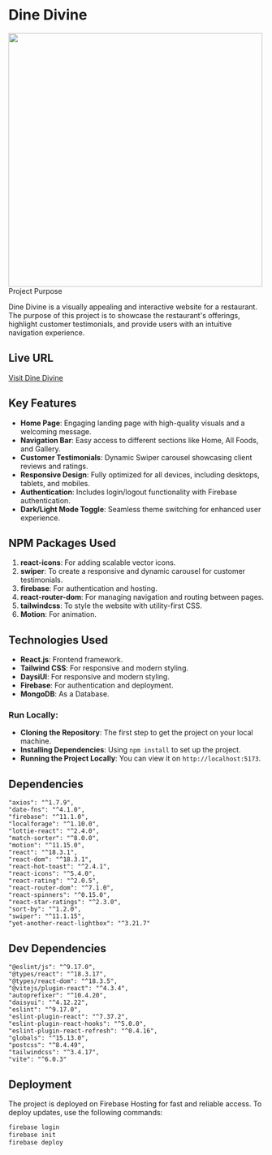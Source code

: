 # Dine Divine

<div>
  <img height="500" src="./src/assets/projectImage/image1.jpg />
</div>

###
## Project Purpose
Dine Divine is a visually appealing and interactive website for a restaurant. The purpose of this project is to showcase the restaurant's offerings, highlight customer testimonials, and provide users with an intuitive navigation experience.

## Live URL
[Visit Dine Divine](https://assignment-11-client-1cccb.web.app/)

## Key Features
- **Home Page**: Engaging landing page with high-quality visuals and a welcoming message.
- **Navigation Bar**: Easy access to different sections like Home, All Foods, and Gallery.
- **Customer Testimonials**: Dynamic Swiper carousel showcasing client reviews and ratings.
- **Responsive Design**: Fully optimized for all devices, including desktops, tablets, and mobiles.
- **Authentication**: Includes login/logout functionality with Firebase authentication.
- **Dark/Light Mode Toggle**: Seamless theme switching for enhanced user experience.

## NPM Packages Used
1. **react-icons**: For adding scalable vector icons.
2. **swiper**: To create a responsive and dynamic carousel for customer testimonials.
3. **firebase**: For authentication and hosting.
4. **react-router-dom**: For managing navigation and routing between pages.
5. **tailwindcss**: To style the website with utility-first CSS.
5. **Motion**: For animation.


## Technologies Used
- **React.js**: Frontend framework.
- **Tailwind CSS**: For responsive and modern styling.
- **DaysiUI**: For responsive and modern styling.
- **Firebase**: For authentication and deployment.
- **MongoDB**: As a Database.

### Run Locally:
- **Cloning the Repository**: The first step to get the project on your local machine.
- **Installing Dependencies**: Using `npm install` to set up the project.
- **Running the Project Locally**: You can view it on `http://localhost:5173`.

## Dependencies
    "axios": "^1.7.9",
    "date-fns": "^4.1.0",
    "firebase": "^11.1.0",
    "localforage": "^1.10.0",
    "lottie-react": "^2.4.0",
    "match-sorter": "^8.0.0",
    "motion": "^11.15.0",
    "react": "^18.3.1",
    "react-dom": "^18.3.1",
    "react-hot-toast": "^2.4.1",
    "react-icons": "^5.4.0",
    "react-rating": "^2.0.5",
    "react-router-dom": "^7.1.0",
    "react-spinners": "^0.15.0",
    "react-star-ratings": "^2.3.0",
    "sort-by": "^1.2.0",
    "swiper": "^11.1.15",
    "yet-another-react-lightbox": "^3.21.7"

## Dev Dependencies 
    "@eslint/js": "^9.17.0",
    "@types/react": "^18.3.17",
    "@types/react-dom": "^18.3.5",
    "@vitejs/plugin-react": "^4.3.4",
    "autoprefixer": "^10.4.20",
    "daisyui": "^4.12.22",
    "eslint": "^9.17.0",
    "eslint-plugin-react": "^7.37.2",
    "eslint-plugin-react-hooks": "^5.0.0",
    "eslint-plugin-react-refresh": "^0.4.16",
    "globals": "^15.13.0",
    "postcss": "^8.4.49",
    "tailwindcss": "^3.4.17",
    "vite": "^6.0.3"

## Deployment
The project is deployed on Firebase Hosting for fast and reliable access. To deploy updates, use the following commands:
```bash
firebase login
firebase init
firebase deploy
```


